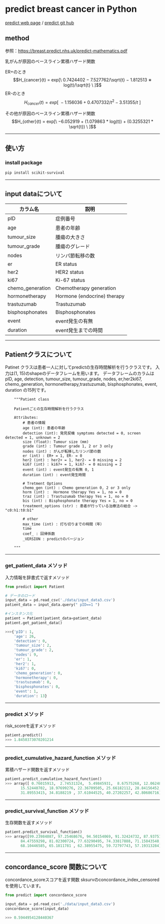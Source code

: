 # predict breast cancer in Python
[predict web page](https://breast.predict.nhs.uk/) / [predict git hub](https://github.com/WintonCentre/predict-v30-r)
## method
参照：https://breast.predict.nhs.uk/predict-mathematics.pdf  

乳がんが原因のベースライン累積ハザード関数   

ER+のとき  
$$H_{cancer}(t) = exp[\ 0.7424402 − 7.527762/\sqrt{t} − 1.812513 ∗ log(t)/\sqrt{t} \ ]$$
ER-のとき
$$H_{cancer}(t) = exp[\ −1.156036 + 0.4707332/t^2 − 3.51355/t \ ]$$

その他が原因のベースライン累積ハザード関数  
$$H_{other}(t) = exp[\ −6.052919 + (1.079863 * log(t)) + (0.3255321 * \sqrt{t}) \ ]$$


---
## 使い方

### install package
```sh
pip install scikit-survival
```
---

## input dataについて
|カラム名|説明|
|----|----|
|pID|症例番号|
|age|患者の年齢|
|tumour_size|腫瘍の大きさ|
|tumour_grade|腫瘍のグレード|
|nodes|リンパ節転移の数|
|er|ER status|
|her2|HER2 status|
|ki67|Ki-67 status|
|chemo_generation|Chemotherapy generation|
|hormonetherapy|Hormone (endocrine) therapy|
|trastuzumab|Trastuzumab|
|bisphosphonates|Bisphosphonates|
|event|event発生の有無|
|duration|event発生までの時間|

---

## Patientクラスについて

Patinet クラスは患者一人に対してpredictの生存時間解析を行うクラスです。
入力は(1, 15)のshapeのデータフレームを用います。
データフレームのカラムは
pID, age, detection, tumour_size, tumour_grade, nodes, er,her2ki67, chemo_generation, hormonetherapy,trastuzumab, bisphosphonates, event, duration の15列です。

```
    """Patient class

    Patientごとの生存時間解析を行うクラス
    
    Attributes:
        # 患者の情報
        age (int): 患者の年齢
        detection (int): 発見契機 symptoms detected = 0, screen detected = 1, unknown = 2
        size (float): Tumour size (mm)
        grade (int) : Tumour grade 1, 2 or 3 only
        nodes (int) : がんが転移したリンパ節の数
        er (int) : ER+ = 1, ER- = 0
        her2 (int) : her2+ = 1, her2- = 0 missing = 2
        ki67 (int) : ki67+ = 1, ki67- = 0 missing = 2
        event (int) : event発生の有無 0, 1
        duration (int) : event発生時間
        
        # Tretment Options
        chemo_gen (int) : Chemo generation 0, 2 or 3 only 
        horm (int) :  Hormone therapy Yes = 1, no = 0
        traz (int) : Trastuzumab therapy Yes = 1, no = 0
        bis (int) : Bisphosphonate therapy Yes = 1, no = 0
        treatment_options (str) : 患者が行っている治療法の結合 -> "c0:h1:t0:b1"
        
        # other
        max_time (int) : 打ち切りまでの時間（年）
        time 
        coef_ : 回帰係数
        _VERSION : predictのバージョン
    
    """
```
---

###  get_patient_data メソッド
入力情報を辞書式で返すメソッド

```python
from predict import Patient

# データのロード
input_data = pd.read_csv('./data/input_data3.csv')
patient_data = input_data.query(" pID==1 ")

#インスタンス化
patient = Patient(patient_data=patient_data)
patient.get_patient_data()
```
```python
>>>{'pID': 1,
    'age': 26,
    'detection': 0,
    'tumour_size': 2,
    'tumour_grade': 2,
    'nodes': 9,
    'er': 1,
    'her2': 1,
    'ki67': 0,
    'chemo_generation': 0,
    'hormonetherapy': 0,
    'trastuzumab': 0,
    'bisphosphonates': 0,
    'event': 1,
    'duration': 13}
```

---

###  predict メソッド
risk_scoreを返すメソッド
```python
patient.predict()
>>> 1.8450373070201214
```
---

### predict_cumulative_hazard_function メソッド
累積ハザード関数を返すメソッド
```python
patient.predict_cumulative_hazard_function()
>>> array([ 0.76015913,  2.74531324,  5.49845931,  8.67575268, 12.06248254,
       15.52440702, 18.97699276, 22.36709505, 25.66182112, 28.84156452,
       31.89553415, 34.8188219 , 37.61044525, 40.27202257, 42.80686716])
```

---

### predict_survival_function メソッド
生存関数を返すメソッド
```python
patient.predict_survival_function()
>>> array([99.23984087, 97.25468676, 94.50154069, 91.32424732, 87.93751746,
       84.47559298, 81.02300724, 77.63290495, 74.33817888, 71.15843548,
       68.10446585, 65.1811781 , 62.38955475, 59.72797743, 57.19313284])
```
---
## concordance_score 関数について
concordance_scoreスコアを返す関数
sksurvのconcordance_index_censoredを使用しています。

```python
from predict import concordance_score

input_data = pd.read_csv('./data/input_data3.csv')
concordance_score(input_data)

>>> 0.5944954128440367
```